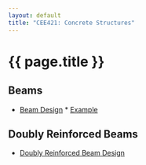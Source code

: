 ```yaml
---
layout: default
title: "CEE421: Concrete Structures"
---
```



<div markdown="1">

# {{ page.title }}
## Beams
* [Beam Design](/CEE421/Main.pdf)
		* [Example](/CEE421/Examples/Design1/Main.pdf)

## Doubly Reinforced Beams
* [Doubly Reinforced Beam Design](/CEE421/Main.pdf)

</div>